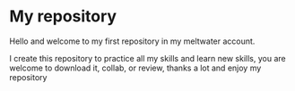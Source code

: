 # My repository

Hello and welcome to my first repository in my meltwater account.

I create this repository to practice all my skills and learn new skills,
you are welcome to download it, collab, or review, thanks a lot and enjoy my repository


